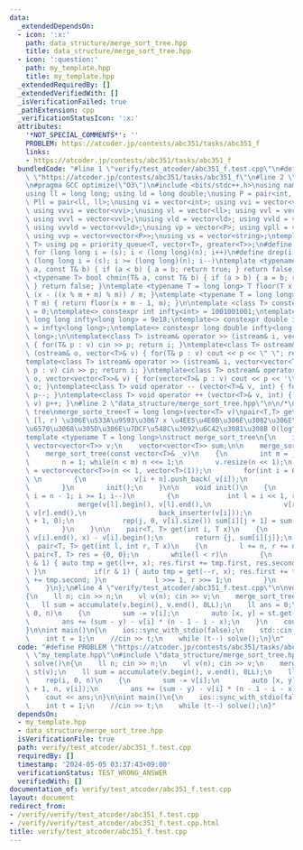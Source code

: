 ```yaml
---
data:
  _extendedDependsOn:
  - icon: ':x:'
    path: data_structure/merge_sort_tree.hpp
    title: data_structure/merge_sort_tree.hpp
  - icon: ':question:'
    path: my_template.hpp
    title: my_template.hpp
  _extendedRequiredBy: []
  _extendedVerifiedWith: []
  _isVerificationFailed: true
  _pathExtension: cpp
  _verificationStatusIcon: ':x:'
  attributes:
    '*NOT_SPECIAL_COMMENTS*': ''
    PROBLEM: https://atcoder.jp/contests/abc351/tasks/abc351_f
    links:
    - https://atcoder.jp/contests/abc351/tasks/abc351_f
  bundledCode: "#line 1 \"verify/test_atcoder/abc351_f.test.cpp\"\n#define PROBLEM\
    \ \"https://atcoder.jp/contests/abc351/tasks/abc351_f\"\n#line 2 \"my_template.hpp\"\
    \n#pragma GCC optimize(\"O3\")\n#include <bits/stdc++.h>\nusing namespace std;\n\
    using ll = long long; using ld = long double;\nusing P = pair<int, int>; using\
    \ Pll = pair<ll, ll>;\nusing vi = vector<int>; using vvi = vector<vector<int>>;\
    \ using vvvi = vector<vvi>;\nusing vl = vector<ll>; using vvl = vector<vector<ll>>;\
    \ using vvvl = vector<vvl>;\nusing vld = vector<ld>; using vvld = vector<vector<vld>>;\
    \ using vvvld = vector<vvld>;\nusing vp = vector<P>; using vpll = vector<Pll>;\
    \ using vvp = vector<vector<P>>;\nusing vs = vector<string>;\ntemplate <typename\
    \ T> using pq = priority_queue<T, vector<T>, greater<T>>;\n#define rep(i, s, n)\
    \ for (long long i = (s); i < (long long)(n); i++)\n#define drep(i, s, n) for\
    \ (long long i = (s); i >= (long long)(n); i--)\ntemplate <typename T> bool chmax(T&\
    \ a, const T& b) { if (a < b) { a = b; return true; } return false; }\ntemplate\
    \ <typename T> bool chmin(T& a, const T& b) { if (a > b) { a = b; return true;\
    \ } return false; }\ntemplate <typename T = long long> T floor(T x, T m) { return\
    \ (x - ((x % m + m) % m)) / m; }\ntemplate <typename T = long long> T ceil(T x,\
    \ T m) { return floor(x + m - 1, m); }\n\ntemplate <class T> constexpr T infty\
    \ = 0;\ntemplate<> constexpr int infty<int> = 1001001001;\ntemplate<> constexpr\
    \ long long infty<long long> = 9e18;\ntemplate<> constexpr double infty<double>\
    \ = infty<long long>;\ntemplate<> constexpr long double infty<long double> = infty<long\
    \ long>;\n\ntemplate<class T> istream& operator >> (istream& i, vector<T>& v)\
    \ { for(T& p : v) cin >> p; return i; }\ntemplate<class T> ostream& operator <<\
    \ (ostream& o, vector<T>& v) { for(T& p : v) cout << p << \" \"; return o; }\n\
    template<class T> istream& operator >> (istream& i, vector<vector<T>>& v) { for(vector<T>&\
    \ p : v) cin >> p; return i; }\ntemplate<class T> ostream& operator << (ostream&\
    \ o, vector<vector<T>>& v) { for(vector<T>& p : v) cout << p << '\\n'; return\
    \ o; }\ntemplate<class T> void operator -- (vector<T>& v, int) { for(T& p : v)\
    \ p--; }\ntemplate<class T> void operator ++ (vector<T>& v, int) { for(T& p :\
    \ v) p++; }\n#line 2 \"data_structure/merge_sort_tree.hpp\"\n\n/*\nmerge sort\
    \ tree\nmerge_sorte_tree<T = long long>(vector<T> v)\npair<T,T> get(l, r, x) :\
    \ [l, r) \u306E\u533A\u9593\u3067 x \u4EE5\u4E0B\u306E\u3082\u306E\u306E\u500B\
    \u6570\u3068\u305D\u306E\u7DCF\u548C\u3092\u6C42\u3081\u308B O(log^2 N)\n*/\n\
    template <typename T = long long>\nstruct merge_sort_tree\n{\n    int n;\n   \
    \ vector<vector<T>> v;\n    vector<vector<T>> sum;\n\n    merge_sort_tree() {}\n\
    \    merge_sort_tree(const vector<T>& _v)\n    {\n        int m = _v.size();\n\
    \        n = 1; while(n < m) n <<= 1;\n        v.resize(n << 1);\n        sum\
    \ = vector<vector<T>>(n << 1, vector<T>(1));\n        for(int i = 0; i < m; i++)\
    \ \n        {\n            v[i + n].push_back(_v[i]);\n            sum[i + n].push_back(_v[i]);\n\
    \        }\n        init();\n    }\n\n    void init()\n    {\n        for(int\
    \ i = n - 1; i >= 1; i--)\n        {\n            int l = i << 1, r = l | 1;\n\
    \            merge(v[l].begin(), v[l].end(),\n                  v[r].begin(),\
    \ v[r].end(),\n                  back_inserter(v[i]));\n            sum[i] = vector<T>(v[i].size()\
    \ + 1, 0);\n            rep(j, 0, v[i].size()) sum[i][j + 1] = sum[i][j] + v[i][j];\n\
    \        }\n    }\n\n    pair<T, T> get(int i, T x)\n    {\n        int j = upper_bound(v[i].begin(),\
    \ v[i].end(), x) - v[i].begin();\n        return {j, sum[i][j]};\n    }\n\n  \
    \  pair<T, T> get(int l, int r, T x)\n    {\n        l += n, r += n;\n       \
    \ pair<T, T> res = {0, 0};\n        while(l < r)\n        {\n            if(l\
    \ & 1) { auto tmp = get(l++, x); res.first += tmp.first, res.second += tmp.second;\
    \ }\n            if(r & 1) { auto tmp = get(--r, x); res.first += tmp.first, res.second\
    \ += tmp.second; }\n            l >>= 1, r >>= 1;\n        }\n        return res;\n\
    \    }\n};\n#line 4 \"verify/test_atcoder/abc351_f.test.cpp\"\n\nvoid solve()\n\
    {\n    ll n; cin >> n;\n    vl v(n); cin >> v;\n    merge_sort_tree st(v);\n \
    \   ll sum = accumulate(v.begin(), v.end(), 0LL);\n    ll ans = 0;\n    rep(i,\
    \ 0, n)\n    {\n        sum -= v[i];\n        auto [x, y] = st.get(i + 1, n, v[i]);\n\
    \        ans += (sum - y) - v[i] * (n - 1 - i - x);\n    }\n    cout << ans;\n\
    }\n\nint main()\n{\n    ios::sync_with_stdio(false);\n    std::cin.tie(nullptr);\n\
    \    int t = 1;\n    //cin >> t;\n    while (t--) solve();\n}\n"
  code: "#define PROBLEM \"https://atcoder.jp/contests/abc351/tasks/abc351_f\"\n#include\
    \ \"my_template.hpp\"\n#include \"data_structure/merge_sort_tree.hpp\"\n\nvoid\
    \ solve()\n{\n    ll n; cin >> n;\n    vl v(n); cin >> v;\n    merge_sort_tree\
    \ st(v);\n    ll sum = accumulate(v.begin(), v.end(), 0LL);\n    ll ans = 0;\n\
    \    rep(i, 0, n)\n    {\n        sum -= v[i];\n        auto [x, y] = st.get(i\
    \ + 1, n, v[i]);\n        ans += (sum - y) - v[i] * (n - 1 - i - x);\n    }\n\
    \    cout << ans;\n}\n\nint main()\n{\n    ios::sync_with_stdio(false);\n    std::cin.tie(nullptr);\n\
    \    int t = 1;\n    //cin >> t;\n    while (t--) solve();\n}"
  dependsOn:
  - my_template.hpp
  - data_structure/merge_sort_tree.hpp
  isVerificationFile: true
  path: verify/test_atcoder/abc351_f.test.cpp
  requiredBy: []
  timestamp: '2024-05-05 03:37:43+09:00'
  verificationStatus: TEST_WRONG_ANSWER
  verifiedWith: []
documentation_of: verify/test_atcoder/abc351_f.test.cpp
layout: document
redirect_from:
- /verify/verify/test_atcoder/abc351_f.test.cpp
- /verify/verify/test_atcoder/abc351_f.test.cpp.html
title: verify/test_atcoder/abc351_f.test.cpp
---
```

